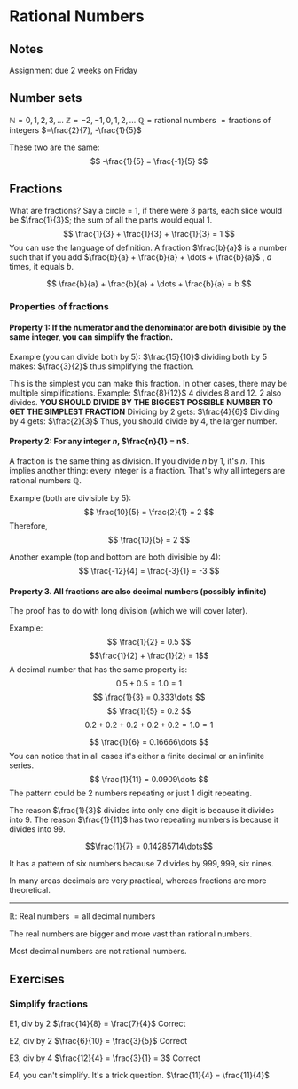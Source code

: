 # Rational Numbers

## Notes
Assignment due 2 weeks on Friday

## Number sets
$\mathbb{N} = 0, 1, 2, 3, \dots$
$\mathbb{Z} = -2, -1, 0, 1, 2, \dots$
$\mathbb{Q} = \text{rational numbers}$
	$= \text{fractions of integers}$
	$=\frac{2}{7}, -\frac{1}{5}$

These two are the same:
$$
-\frac{1}{5} = \frac{-1}{5}
$$
## Fractions
What are fractions? Say a circle = 1, if there were 3 parts, each slice would be $\frac{1}{3}$; the sum of all the parts would equal 1.
$$
\frac{1}{3} + \frac{1}{3} + \frac{1}{3} = 1
$$
You can use the language of definition. A fraction $\frac{b}{a}$ is a number such that if you add $\frac{b}{a} + \frac{b}{a} + \dots + \frac{b}{a}$ , $a$ times, it equals $b$.

$$
\frac{b}{a} + \frac{b}{a} + \dots + \frac{b}{a} = b
$$
### Properties of fractions
#### Property 1: If the numerator and the denominator are both divisible by the same **integer**, you can simplify the fraction.

Example (you can divide both by 5):
$\frac{15}{10}$
dividing both by 5 makes:
$\frac{3}{2}$
thus simplifying the fraction.

This is the simplest you can make this fraction. In other cases, there may be multiple simplifications. Example:
$\frac{8}{12}$
4 divides 8 and 12. 2 also divides.
**YOU SHOULD DIVIDE BY THE BIGGEST POSSIBLE NUMBER TO GET THE SIMPLEST FRACTION**
Dividing by 2 gets: $\frac{4}{6}$
Dividing by 4 gets: $\frac{2}{3}$
Thus, you should divide by 4, the larger number.
#### Property 2: For any integer $n$, $\frac{n}{1} = n$.
A fraction is the same thing as division. If you divide $n$ by 1, it's $n$. This implies another thing: every integer is a fraction. That's why all integers are rational numbers $\mathbb{Q}$.

Example (both are divisible by 5):
$$
\frac{10}{5} = \frac{2}{1} = 2
$$
Therefore,
$$
\frac{10}{5} = 2
$$

Another example (top and bottom are both divisible by 4):
$$
\frac{-12}{4} = \frac{-3}{1} = -3
$$
#### Property 3. All fractions are also decimal numbers (possibly infinite)
The proof has to do with long division (which we will cover later).

Example:
$$
\frac{1}{2} = 0.5
$$
$$\frac{1}{2} + \frac{1}{2} = 1$$
A decimal number that has the same property is:
$$0.5 + 0.5 = 1.0 = 1$$
$$
\frac{1}{3} = 0.333\dots
$$
$$
\frac{1}{5} = 0.2
$$
$$0.2 + 0.2 + 0.2 + 0.2 + 0.2 = 1.0 = 1$$

$$
\frac{1}{6} = 0.16666\dots
$$
You can notice that in all cases it's either a finite decimal or an infinite series.
$$
\frac{1}{11} = 0.0909\dots
$$
The pattern could be 2 numbers repeating or just 1 digit repeating.

The reason $\frac{1}{3}$ divides into only one digit is because it divides into 9. The reason $\frac{1}{11}$ has two repeating numbers is because it divides into $99$.

$$\frac{1}{7} = 0.14285714\dots$$

It has a pattern of six numbers because $7$ divides by $999,999$, six nines.

In many areas decimals are very practical, whereas fractions are more theoretical.

---

$\mathbb{R}$: Real numbers
	$= \text{all decimal numbers}$

The real numbers are bigger and more vast than rational numbers.

Most decimal numbers are not rational numbers.
## Exercises
### Simplify fractions
E1, div by 2
$\frac{14}{8} = \frac{7}{4}$
Correct

E2, div by 2
$\frac{6}{10} = \frac{3}{5}$
Correct

E3, div by 4
$\frac{12}{4} = \frac{3}{1} = 3$
Correct

E4, you can't simplify. It's a trick question.
$\frac{11}{4} = \frac{11}{4}$

